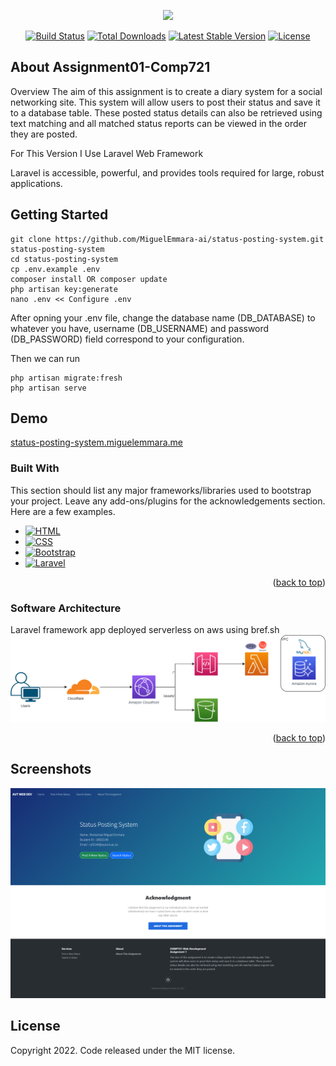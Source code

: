 <p align="center"><a href="https://laravel.com" target="_blank"><img src="https://raw.githubusercontent.com/laravel/art/master/logo-lockup/5%20SVG/2%20CMYK/1%20Full%20Color/laravel-logolockup-cmyk-red.svg" width="400"></a></p>

<p align="center">
<a href="https://travis-ci.org/laravel/framework"><img src="https://travis-ci.org/laravel/framework.svg" alt="Build Status"></a>
<a href="https://packagist.org/packages/laravel/framework"><img src="https://img.shields.io/packagist/dt/laravel/framework" alt="Total Downloads"></a>
<a href="https://packagist.org/packages/laravel/framework"><img src="https://img.shields.io/packagist/v/laravel/framework" alt="Latest Stable Version"></a>
<a href="https://packagist.org/packages/laravel/framework"><img src="https://img.shields.io/packagist/l/laravel/framework" alt="License"></a>
</p>

## About Assignment01-Comp721

Overview The aim of this assignment is to create a diary system for a social networking site. This system will allow users to post their status and save it to a database table. These posted status details can also be retrieved using text matching and all matched status reports can be viewed in the order they are posted.

For This Version I Use Laravel Web Framework

Laravel is accessible, powerful, and provides tools required for large, robust applications.

## Getting Started
```shell
git clone https://github.com/MiguelEmmara-ai/status-posting-system.git status-posting-system
cd status-posting-system
cp .env.example .env
composer install OR composer update
php artisan key:generate
nano .env << Configure .env
```
After opning your .env file, change the database name (DB_DATABASE) to whatever you have, username (DB_USERNAME) and password (DB_PASSWORD) field correspond to your configuration.

Then we can run
```shell
php artisan migrate:fresh
php artisan serve
```
## Demo
[status-posting-system.miguelemmara.me](https://assignment01laravel.miguelemmara.me/)

### Built With

This section should list any major frameworks/libraries used to bootstrap your project. Leave any add-ons/plugins for the acknowledgements section. Here are a few examples.

* [![HTML][HTML.com]][html-url]
* [![CSS][CSS.com]][css-url]
* [![Bootstrap][Bootstrap.com]][Bootstrap-url]
* [![Laravel][Laravel.com]][Laravel-url]

<p align="right">(<a href="#readme-top">back to top</a>)</p>

### Software Architecture

Laravel framework app deployed serverless on aws using bref.sh
<br>
![Screenshot 1](https://github.com/MiguelEmmara-ai/status-posting-system/blob/master/public/screenshots/Aws%20Cloud%20Architecture%20-%20Laravel%20Serverless.png)

<p align="right">(<a href="#readme-top">back to top</a>)</p>

## Screenshots
![Screenshot 1](https://github.com/MiguelEmmara-ai/Assignment01-Comp721/blob/master/screenshots/screencapture-localhost-assignment01.png)

## License
Copyright 2022. Code released under the MIT license.

<!-- MARKDOWN LINKS & IMAGES -->
<!-- https://www.markdownguide.org/basic-syntax/#reference-style-links -->
[HTML.com]: https://img.shields.io/badge/HTML5-E34F26?style=for-the-badge&logo=html5&logoColor=white
[html-url]: https://www.w3schools.com/html/
[CSS.com]: https://img.shields.io/badge/CSS3-1572B6?style=for-the-badge&logo=css3&logoColor=white
[css-url]: https://www.w3schools.com/css/
[Bootstrap.com]: https://img.shields.io/badge/Bootstrap-563D7C?style=for-the-badge&logo=bootstrap&logoColor=white
[Bootstrap-url]: https://getbootstrap.com
[Laravel.com]: https://img.shields.io/badge/Laravel-FF2D20?style=for-the-badge&logo=laravel&logoColor=white
[Laravel-url]: https://laravel.com
